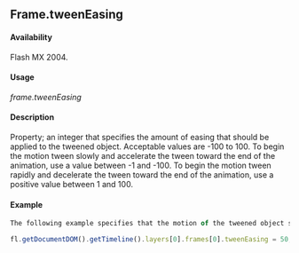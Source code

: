 ## Frame.tweenEasing

#### Availability

Flash MX 2004.

#### Usage

*frame.tweenEasing*

#### Description

Property; an integer that specifies the amount of easing that should be applied to the tweened object. Acceptable values are -100 to 100. To begin the motion tween slowly and accelerate the tween toward the end of the animation, use a value between -1 and -100. To begin the motion tween rapidly and decelerate the tween toward the end of the animation, use a positive value between 1 and 100.

#### Example

```javascript
The following example specifies that the motion of the tweened object should begin fairly rapidly and decelerate toward the end of the animation:

fl.getDocumentDOM().getTimeline().layers[0].frames[0].tweenEasing = 50;

```
